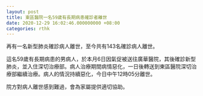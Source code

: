 ```yaml
---
layout: post
title: 東區醫院一名59歲有長期病患確診者離世　
date: 2020-12-29 16:02:46.000000000 +08:00
categories: rthk
---
```


再有一名新型肺炎確診病人離世，至今共有143名確診病人離世。

這名59歲有長期病患的男病人，於本月6日因氣促被送往廣華醫院，其後確診新型肺炎，並入住深切治療部。病人治療期間病情惡化，一日後轉送到東區醫院深切治療部繼續治療。病人的情況持續惡化，今日中午12時05分離世。

院方對病人離世感到難過，會為家屬提供適切協助。
